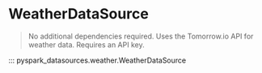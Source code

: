 # WeatherDataSource

> No additional dependencies required. Uses the Tomorrow.io API for weather data. Requires an API key.

::: pyspark_datasources.weather.WeatherDataSource
